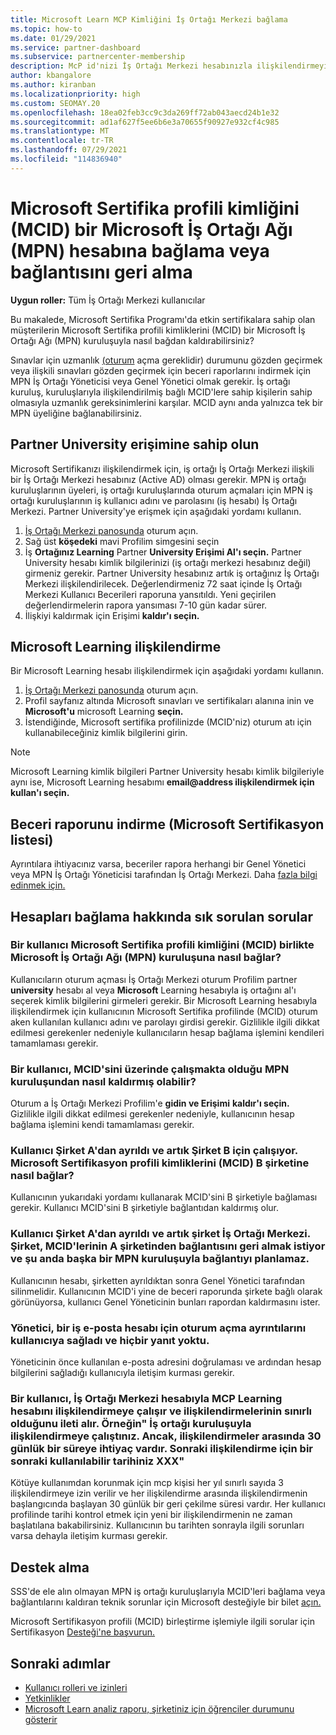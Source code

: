 ```yaml
---
title: Microsoft Learn MCP Kimliğini İş Ortağı Merkezi bağlama
ms.topic: how-to
ms.date: 01/29/2021
ms.service: partner-dashboard
ms.subservice: partnercenter-membership
description: McP id'nizi İş Ortağı Merkezi hesabınızla ilişkilendirmeyi öğrenin. Böylece, şirket yetkinliğe yönelik olarak benimserilen eğitim ve öğrenme yollarını görebilir.
author: kbangalore
ms.author: kiranban
ms.localizationpriority: high
ms.custom: SEOMAY.20
ms.openlocfilehash: 18ea02feb3cc9c3da269ff72ab043aecd24b1e32
ms.sourcegitcommit: ad1af627f5ee6b6e3a70655f90927e932cf4c985
ms.translationtype: MT
ms.contentlocale: tr-TR
ms.lasthandoff: 07/29/2021
ms.locfileid: "114836940"
---
```

# <a name="link-or-unlink-a-microsoft-certification-profile-id-mcid-to-a-microsoft-partner-network-mpn-account"></a>Microsoft Sertifika profili kimliğini (MCID) bir Microsoft İş Ortağı Ağı (MPN) hesabına bağlama veya bağlantısını geri alma

**Uygun roller:** Tüm İş Ortağı Merkezi kullanıcılar

Bu makalede, Microsoft Sertifika Programı'da etkin sertifikalara sahip olan müşterilerin Microsoft Sertifika profili kimliklerini (MCID) bir Microsoft İş Ortağı Ağı (MPN) kuruluşuyla nasıl bağdan kaldırabilirsiniz?

Sınavlar için uzmanlık [(oturum](https://partner.microsoft.com/pcv/partnership/competencies) açma gereklidir) durumunu gözden geçirmek veya ilişkili sınavları gözden geçirmek için beceri raporlarını indirmek için MPN İş Ortağı Yöneticisi veya Genel Yönetici olmak gerekir. İş ortağı kuruluş, kuruluşlarıyla ilişkilendirilmiş bağlı MCID'lere sahip kişilerin sahip olmasıyla uzmanlık gereksinimlerini karşılar. MCID aynı anda yalnızca tek bir MPN üyeliğine bağlanabilirsiniz.

## <a name="get-partner-university-access"></a>Partner University erişimine sahip olun

Microsoft Sertifikanızı ilişkilendirmek için, iş ortağı İş Ortağı Merkezi ilişkili bir İş Ortağı Merkezi hesabınız (Active AD) olması gerekir. MPN iş ortağı kuruluşlarının üyeleri, iş ortağı kuruluşlarında oturum açmaları için MPN iş ortağı kuruluşlarının iş kullanıcı adını ve parolasını (iş hesabı) İş Ortağı Merkezi.
Partner University'ye erişmek için aşağıdaki yordamı kullanın.

1. [İş Ortağı Merkezi panosunda](https://partner.microsoft.com/dashboard/) oturum açın.
2. Sağ üst **köşedeki** mavi Profilim simgesini seçin
3. İş **Ortağınız Learning** Partner **University Erişimi Al'ı seçin.** Partner University hesabı kimlik bilgilerinizi (iş ortağı merkezi hesabınız değil) girmeniz gerekir. Partner University hesabınız artık iş ortağınız İş Ortağı Merkezi ilişkilendirilecek. Değerlendirmeniz 72 saat içinde İş Ortağı Merkezi Kullanıcı Becerileri raporuna yansıtıldı. Yeni geçirilen değerlendirmelerin rapora yansıması 7-10 gün kadar sürer.
4. İlişkiyi kaldırmak için Erişimi **kaldır'ı seçin.**

## <a name="associate-a-microsoft-learning-account"></a>Microsoft Learning ilişkilendirme

Bir Microsoft Learning hesabı ilişkilendirmek için aşağıdaki yordamı kullanın. 

1. [İş Ortağı Merkezi panosunda](https://partner.microsoft.com/dashboard/) oturum açın.
2. Profil sayfanız altında Microsoft sınavları ve sertifikaları alanına inin ve **Microsoft'u** microsoft Learning **seçin.**
3. İstendiğinde, Microsoft sertifika profilinizde (MCID'niz) oturum atı için kullanabileceğiniz kimlik bilgilerini girin.

>[!NOTE]
>Microsoft Learning kimlik bilgileri Partner University hesabı kimlik bilgileriyle aynı ise, Microsoft Learning hesabımı **email@address ilişkilendirmek için kullan'ı seçin.**

## <a name="download-skills-report-microsoft-certification-list"></a>Beceri raporunu indirme (Microsoft Sertifikasyon listesi)
Ayrıntılara ihtiyacınız varsa, beceriler rapora herhangi bir Genel Yönetici veya MPN İş Ortağı Yöneticisi tarafından İş Ortağı Merkezi. Daha [fazla bilgi edinmek için.](./mpn-skills-report.md#view-skills-report-data)


## <a name="frequently-asked-questions-about-linking-accounts"></a>Hesapları bağlama hakkında sık sorulan sorular

### <a name="how-can-a-user-link-their-microsoft-certification-profile-id-mcid-with-the-microsoft-partner-network-mpn-organization-they-work-for"></a>Bir kullanıcı Microsoft Sertifika profili kimliğini (MCID) birlikte Microsoft İş Ortağı Ağı (MPN) kuruluşuna nasıl bağlar?

Kullanıcıların oturum açması İş Ortağı Merkezi oturum  Profilim partner **university** hesabı al veya **Microsoft** Learning hesabıyla iş ortağını al'ı seçerek kimlik bilgilerini girmeleri gerekir. Bir Microsoft Learning hesabıyla ilişkilendirmek için kullanıcının Microsoft Sertifika profilinde (MCID) oturum aken kullanılan kullanıcı adını ve parolayı girdisi gerekir. Gizlilikle ilgili dikkat edilmesi gerekenler nedeniyle kullanıcıların hesap bağlama işlemini kendileri tamamlaması gerekir.  

### <a name="how-can-a-user-unlink-their-mcid-from-the-mpn-organization-they-work-for"></a>Bir kullanıcı, MCID'sini üzerinde çalışmakta olduğu MPN kuruluşundan nasıl kaldırmış olabilir?

Oturum a İş Ortağı Merkezi Profilim'e **gidin ve Erişimi** **kaldır'ı seçin.** Gizlilikle ilgili dikkat edilmesi gerekenler nedeniyle, kullanıcının hesap bağlama işlemini kendi tamamlaması gerekir.

### <a name="the-user-left-company-a-and-now-works-for-company-b-how-can-they-link-their-microsoft-certification-profile-id-mcid-with-company-b"></a>Kullanıcı Şirket A'dan ayrıldı ve artık Şirket B için çalışıyor. Microsoft Sertifikasyon profili kimliklerini (MCID) B şirketine nasıl bağlar?

Kullanıcının yukarıdaki yordamı kullanarak MCID'sini B şirketiyle bağlaması gerekir. Kullanıcı MCID'sini B şirketiyle bağlantıdan kaldırmış olur.

### <a name="the-user-left-company-a-and-no-longer-has-access-to-partner-center-they-want-to-unlink-their-mcid-from-company-a-and-are-not-planning-to-link-it-with-another-mpn-organization-at-the-moment"></a>Kullanıcı Şirket A'dan ayrıldı ve artık şirket İş Ortağı Merkezi. Şirket, MCID'lerinin A şirketinden bağlantısını geri almak istiyor ve şu anda başka bir MPN kuruluşuyla bağlantıyı planlamaz.

Kullanıcının hesabı, şirketten ayrıldıktan sonra Genel Yönetici tarafından silinmelidir. Kullanıcının MCID'i yine de beceri raporunda şirkete bağlı olarak görünüyorsa, kullanıcı Genel Yöneticinin bunları rapordan kaldırmasını ister.

### <a name="the-admin-provided-sign-in-details-for-a-work-email-account-to-a-user-and-they-have-had-no-response"></a>Yönetici, bir iş e-posta hesabı için oturum açma ayrıntılarını kullanıcıya sağladı ve hiçbir yanıt yoktu.

Yöneticinin önce kullanılan e-posta adresini doğrulaması ve ardından hesap bilgilerini sağladığı kullanıcıyla iletişim kurması gerekir.

### <a name="a-user-tries-to-associate-their-mcp-learning-account-to-their-profile-in-partner-center-and-receives-a-message-that-their-association-is-limited-for-example-you-have-attempted-to-associate-with-a-partner-organization-however-we-require-a-period-of-30-days-between-associations-your-next-available-date-for-a-subsequent-association-is-xxx"></a>Bir kullanıcı, İş Ortağı Merkezi hesabıyla MCP Learning hesabını ilişkilendirmeye çalışır ve ilişkilendirmelerinin sınırlı olduğunu ileti alır. Örneğin" İş ortağı kuruluşuyla ilişkilendirmeye çalıştınız. Ancak, ilişkilendirmeler arasında 30 günlük bir süreye ihtiyaç vardır. Sonraki ilişkilendirme için bir sonraki kullanılabilir tarihiniz XXX"

Kötüye kullanımdan korunmak için mcp kişisi her yıl sınırlı sayıda 3 ilişkilendirmeye izin verilir ve her ilişkilendirme arasında ilişkilendirmenin başlangıcında başlayan 30 günlük bir geri çekilme süresi vardır. Her kullanıcı profilinde tarihi kontrol etmek için yeni bir ilişkilendirmenin ne zaman başlatılana bakabilirsiniz. Kullanıcının bu tarihten sonrayla ilgili sorunları varsa dehayla iletişim kurması gerekir.  

## <a name="how-to-get-support"></a>Destek alma

SSS'de ele alın olmayan MPN iş ortağı kuruluşlarıyla MCID'leri bağlama veya bağlantılarını kaldıran teknik sorunlar için Microsoft desteğiyle bir bilet [açın.](https://partner.microsoft.com/support)

Microsoft Sertifikasyon profili (MCID) birleştirme işlemiyle ilgili sorular için Sertifikasyon [Desteği'ne başvurun.](https://aka.ms/mcpforum)

## <a name="next-steps"></a>Sonraki adımlar

- [Kullanıcı rolleri ve izinleri](./permissions-overview.md)
- [Yetkinlikler](https://partner.microsoft.com/membership/competencies)
- [Microsoft Learn analiz raporu, şirketiniz için öğrenciler durumunu gösterir](ms-learn-analytics.md)
